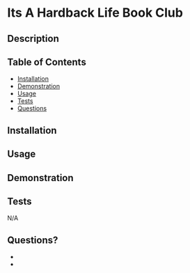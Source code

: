 # Its A Hardback Life Book Club

## Description


## Table of Contents
 * [Installation](#installation)
 * [Demonstration](#demonstration)
 * [Usage](#usage)
 * [Tests](#tests)
 * [Questions](#questions)
        
        
## Installation

## Usage

   
## Demonstration
 


## Tests
N/A
        
## Questions?
* 
* 
        
